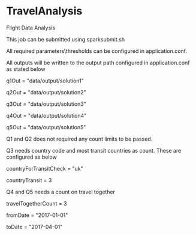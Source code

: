 # TravelAnalysis
Flight Data Analysis

This job can be submitted using sparksubmit.sh 

All required parameters\thresholds can be configured in application.conf.

All outputs will be written to the output path configured in application.conf as stated below


 q1Out = "data/output/solution1"
 
 q2Out = "data/output/solution2"
  
 q3Out = "data/output/solution3"
 
 q4Out = "data/output/solution4"
 
 q5Out = "data/output/solution5"


 Q1 and Q2 does not required any count limits to be passed.

 Q3 needs country code and most transit countries as count. These are configured as below

 countryForTransitCheck = "uk"
 
 countryTransit = 3

 Q4 and Q5 needs a count on travel together

 travelTogetherCount = 3
 
 fromDate = "2017-01-01"
 
 toDate = "2017-04-01"

